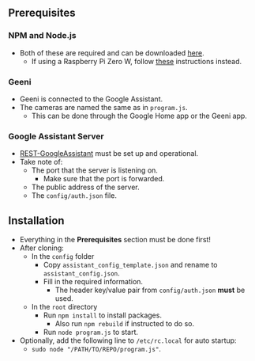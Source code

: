 ## Prerequisites
### NPM and Node.js
- Both of these are required and can be downloaded [here](https://github.com/nodesource/distributions).
    - If using a Raspberry Pi Zero W, follow [these](https://www.thepolyglotdeveloper.com/2018/03/install-nodejs-raspberry-pi-zero-w-nodesource/) instructions instead.
### Geeni
- Geeni is connected to the Google Assistant.
- The cameras are named the same as in `program.js`.
    - This can be done through the Google Home app or the Geeni app.
### Google Assistant Server
- [REST-GoogleAssistant](https://github.com/thomasnorris/REST-GoogleAssistant) must be set up and operational.
- Take note of:
    - The port that the server is listening on.
        - Make sure that the port is forwarded.
    - The public address of the server.
    - The `config/auth.json` file.
## Installation
- Everything in the __Prerequisites__ section must be done first!
- After cloning:
    - In the `config` folder
        - Copy `assistant_config_template.json` and rename to `assistant_config.json`.
        - Fill in the required information.
            - The header key/value pair from `config/auth.json` __must__ be used.
    - In the `root` directory
        - Run `npm install` to install packages.
            - Also run `npm rebuild` if instructed to do so.
        - Run `node program.js` to start.
- Optionally, add the following line to `/etc/rc.local` for auto startup:
    - `sudo node "/PATH/TO/REPO/program.js"`.